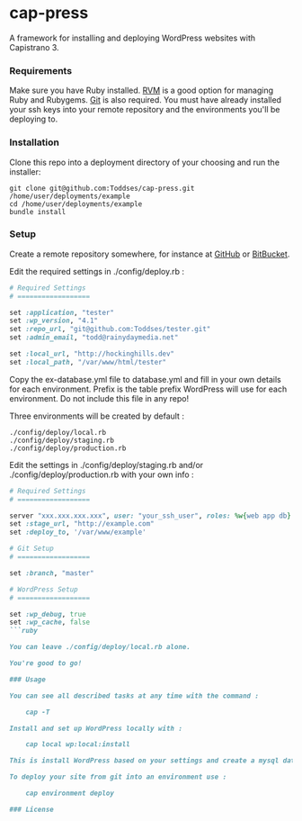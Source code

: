 # cap-press

A framework for installing and deploying WordPress websites with Capistrano 3.

### Requirements

Make sure you have Ruby installed. [RVM](https://rvm.io/) is a good option for managing Ruby and Rubygems. [Git](http://git-scm.com/) is also required. You must have already installed your ssh keys into your remote repository and the environments you'll be deploying to.

### Installation

Clone this repo into a deployment directory of your choosing and run the installer:

	git clone git@github.com:Toddses/cap-press.git /home/user/deployments/example
	cd /home/user/deployments/example
	bundle install

### Setup

Create a remote repository somewhere, for instance at [GitHub]() or [BitBucket]().

Edit the required settings in ./config/deploy.rb :

```ruby
# Required Settings
# ==================

set :application, "tester"
set :wp_version, "4.1"
set :repo_url, "git@github.com:Toddses/tester.git"
set :admin_email, "todd@rainydaymedia.net"

set :local_url, "http://hockinghills.dev"
set :local_path, "/var/www/html/tester"
```

Copy the ex-database.yml file to database.yml and fill in your own details for each environment. Prefix is the table prefix WordPress will use for each environment. Do not include this file in any repo!

Three environments will be created by default :

	./config/deploy/local.rb
	./config/deploy/staging.rb
	./config/deploy/production.rb

Edit the settings in ./config/deploy/staging.rb and/or ./config/deploy/production.rb with your own info :

```ruby
# Required Settings
# ==================

server "xxx.xxx.xxx.xxx", user: "your_ssh_user", roles: %w{web app db}
set :stage_url, "http://example.com"
set :deploy_to, '/var/www/example'

# Git Setup
# ==================

set :branch, "master"

# WordPress Setup
# ==================

set :wp_debug, true
set :wp_cache, false
```ruby

You can leave ./config/deploy/local.rb alone.

You're good to go!

### Usage

You can see all described tasks at any time with the command :

	cap -T

Install and set up WordPress locally with :

	cap local wp:local:install

This is install WordPress based on your settings and create a mysql database, initialize a git repo with three branches (dev, staging, master), and push the files to the remote repository. You must then set up WordPress by visiting the site and following the instructions.

To deploy your site from git into an environment use :

	cap environment deploy

### License